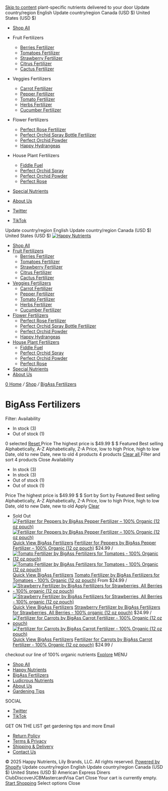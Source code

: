 [Skip to content](https://www.happynutrients.com/collections/bigass-fertilizers#main-content)
plant-specific nutrients delivered to your door
Update country/region English
Update country/region Canada (USD $)  United States (USD $) 
  * [Shop All](https://www.happynutrients.com/collections/all "Shop All")
  * Fruit Fertilizers
    * [Berries Fertilizer](https://www.happynutrients.com/products/strawberry-fertilizer-by-bigass-fertilizers-for-strawberries-all-berries-100-organic-12-oz-pouch "Berries Fertilizer")
    * [Tomatoes Fertilizer](https://www.happynutrients.com/products/tomato-fertilizer-by-bigass-fertilizers-for-tomatoes-100-organic-12-oz-pouch "Tomatoes Fertilizer")
    * [Strawberry Fertilizer](https://www.happynutrients.com/products/happy-strawberry-fertilizer-organic-premium-fertilizer-for-strawberries-all-berries-nutrient-rich-kelp-infused-plant-food-for-juicier-sweeter-fruit-4-6-4-npk-12-oz-0-34-kg "Strawberry Fertilizer")
    * [Citrus Fertilizer](https://www.happynutrients.com/products/citrus-fertilizer-high-nitrogen-citrus-tree-plant-fertilizer-with-iron-nutrient-support-for-juicy-flavorful-citrus-1-5-lbs-for-indoor-outdoor-citrus-trees-fruit-plants "Citrus Fertilizer")
    * [Cactus Fertilizer](https://www.happynutrients.com/products/happy-cactus-fertilizer-low-nitrogen-fertilizer-for-cactus-plant-succulents-bloom-booster-with-calcium-for-vibrant-growth-2-5-5-npk-1-5-lbs-for-indoor-outdoor-use "Cactus Fertilizer")
  * Veggies Fertilizers
    * [Carrot Fertilizer](https://www.happynutrients.com/products/fertilizer-for-carrots-by-bigass-carrot-fertilizer-100-organic-12-oz-pouch "Carrot Fertilizer")
    * [Pepper Fertilizer](https://www.happynutrients.com/products/fertilizer-for-peppers-by-bigass-pepper-fertilizer-100-organic-12-oz-pouch "Pepper Fertilizer")
    * [Tomato Fertilizer](https://www.happynutrients.com/products/tomato-fertilizer-by-bigass-fertilizers-for-tomatoes-100-organic-12-oz-pouch "Tomato Fertilizer")
    * [Herbs Fertilizer](https://www.happynutrients.com/products/fertilizer-for-herbs-happy-herb-organic-fertilizer-premium-plant-food-for-basil-mint-cilantro-rosemary-thyme-more-balanced-macro-micro-nutrients-for-thriving-home-gardens-12-oz-0-34-kg "Herbs Fertilizer")
    * [Cucumber Fertilizer](https://www.happynutrients.com/products/happy-cucumber-fertilizer-organic-premium-fertilizer-for-cucumbers-zucchini-pumpkins-squash-melons-fast-acting-nutrient-rich-cucumber-plant-food-for-strong-growth-high-yields-12-oz "Cucumber Fertilizer")
  * Flower Fertilizers
    * [Perfect Rose Fertilizer](https://www.happynutrients.com/products/rose-fertilizer-by-perfect-rose-fertilizers-12-oz-pouch "Perfect Rose Fertilizer")
    * [Perfect Orchid Spray Bottle Fertilizer](https://www.happynutrients.com/products/perfect-orchid-liquid-mister-8-oz "Perfect Orchid Spray Bottle Fertilizer")
    * [Perfect Orchid Powder](https://www.happynutrients.com/products/perfect-orchid-12-oz-pouch "Perfect Orchid Powder")
    * [Happy Hydrangeas](https://www.happynutrients.com/products/happy-hydrangeas-flower-fertilizer "Happy Hydrangeas")
  * House Plant Fertilizers
    * [Fiddle Fuel](https://www.happynutrients.com/products/fiddle-fuel-fiddle-leaf-fig-plant-food-for-all-houseplants-8-fluid-oz "Fiddle Fuel")
    * [Perfect Orchid Spray](https://www.happynutrients.com/products/perfect-orchid-liquid-mister-8-oz "Perfect Orchid Spray")
    * [Perfect Orchid Powder](https://www.happynutrients.com/products/perfect-orchid-12-oz-pouch "Perfect Orchid Powder")
    * [Perfect Rose](https://www.happynutrients.com/products/rose-fertilizer-by-perfect-rose-fertilizers-12-oz-pouch "Perfect Rose")
  * [Special Nutrients](https://www.happynutrients.com/collections/ludicrous-nutrients "Special Nutrients")
  * [About Us](https://www.happynutrients.com/pages/about-us "About Us")


  * [ Twitter](https://twitter.com/HappyNutrients "Twitter")
  * [ TikTok](https://www.tiktok.com/@happynutrientsco "TikTok")


Update country/region English
Update country/region Canada (USD $)  United States (USD $) 
[ ](https://www.happynutrients.com/account/login "Login
")
[ ![Happy Nutrients](https://www.happynutrients.com/cdn/shop/files/FFF_Happy_LO.png?v=1709663463) ](https://www.happynutrients.com/)
  * [Shop All](https://www.happynutrients.com/collections/all)
  * [Fruit Fertilizers](https://www.happynutrients.com/collections/bigass-fertilizers)
    * [Berries Fertilizer](https://www.happynutrients.com/products/strawberry-fertilizer-by-bigass-fertilizers-for-strawberries-all-berries-100-organic-12-oz-pouch)
    * [Tomatoes Fertilizer](https://www.happynutrients.com/products/tomato-fertilizer-by-bigass-fertilizers-for-tomatoes-100-organic-12-oz-pouch)
    * [Strawberry Fertilizer](https://www.happynutrients.com/products/happy-strawberry-fertilizer-organic-premium-fertilizer-for-strawberries-all-berries-nutrient-rich-kelp-infused-plant-food-for-juicier-sweeter-fruit-4-6-4-npk-12-oz-0-34-kg)
    * [Citrus Fertilizer](https://www.happynutrients.com/products/citrus-fertilizer-high-nitrogen-citrus-tree-plant-fertilizer-with-iron-nutrient-support-for-juicy-flavorful-citrus-1-5-lbs-for-indoor-outdoor-citrus-trees-fruit-plants)
    * [Cactus Fertilizer](https://www.happynutrients.com/products/happy-cactus-fertilizer-low-nitrogen-fertilizer-for-cactus-plant-succulents-bloom-booster-with-calcium-for-vibrant-growth-2-5-5-npk-1-5-lbs-for-indoor-outdoor-use)
  * [Veggies Fertilizers](https://www.happynutrients.com/collections/bigass-fertilizers)
    * [Carrot Fertilizer](https://www.happynutrients.com/products/fertilizer-for-carrots-by-bigass-carrot-fertilizer-100-organic-12-oz-pouch)
    * [Pepper Fertilizer](https://www.happynutrients.com/products/fertilizer-for-peppers-by-bigass-pepper-fertilizer-100-organic-12-oz-pouch)
    * [Tomato Fertilizer](https://www.happynutrients.com/products/tomato-fertilizer-by-bigass-fertilizers-for-tomatoes-100-organic-12-oz-pouch)
    * [Herbs Fertilizer](https://www.happynutrients.com/products/fertilizer-for-herbs-happy-herb-organic-fertilizer-premium-plant-food-for-basil-mint-cilantro-rosemary-thyme-more-balanced-macro-micro-nutrients-for-thriving-home-gardens-12-oz-0-34-kg)
    * [Cucumber Fertilizer](https://www.happynutrients.com/products/happy-cucumber-fertilizer-organic-premium-fertilizer-for-cucumbers-zucchini-pumpkins-squash-melons-fast-acting-nutrient-rich-cucumber-plant-food-for-strong-growth-high-yields-12-oz)
  * [Flower Fertilizers](https://www.happynutrients.com/collections/bigass-fertilizers)
    * [Perfect Rose Fertilizer](https://www.happynutrients.com/products/rose-fertilizer-by-perfect-rose-fertilizers-12-oz-pouch)
    * [Perfect Orchid Spray Bottle Fertilizer](https://www.happynutrients.com/products/perfect-orchid-liquid-mister-8-oz)
    * [Perfect Orchid Powder](https://www.happynutrients.com/products/perfect-orchid-12-oz-pouch)
    * [Happy Hydrangeas](https://www.happynutrients.com/products/happy-hydrangeas-flower-fertilizer)
  * [House Plant Fertilizers](https://www.happynutrients.com/collections/bigass-fertilizers)
    * [Fiddle Fuel](https://www.happynutrients.com/products/fiddle-fuel-fiddle-leaf-fig-plant-food-for-all-houseplants-8-fluid-oz)
    * [Perfect Orchid Spray](https://www.happynutrients.com/products/perfect-orchid-liquid-mister-8-oz)
    * [Perfect Orchid Powder](https://www.happynutrients.com/products/perfect-orchid-12-oz-pouch)
    * [Perfect Rose](https://www.happynutrients.com/products/rose-fertilizer-by-perfect-rose-fertilizers-12-oz-pouch)
  * [Special Nutrients](https://www.happynutrients.com/collections/ludicrous-nutrients)
  * [About Us](https://www.happynutrients.com/pages/about-us)


[ ](https://www.happynutrients.com/search "Search") [ ](https://www.happynutrients.com/account/login "My Account") [ 0 ](https://www.happynutrients.com/cart)
[Home](https://www.happynutrients.com/ "Home") _/_ [Shop](https://www.happynutrients.com/collections/all "Shop") _/_ [BigAss Fertilizers](https://www.happynutrients.com/collections/bigass-fertilizers "BigAss Fertilizers")
# BigAss Fertilizers
Filter: Availability
  * In stock (3)
  * Out of stock (1)


0 selected [ Reset ](https://www.happynutrients.com/collections/bigass-fertilizers)
Price
The highest price is $49.99
$
$
Featured Best selling Alphabetically, A-Z Alphabetically, Z-A Price, low to high Price, high to low Date, old to new Date, new to old
4 products 
[ ](https://www.happynutrients.com/collections/bigass-fertilizers#SideFilters)
4 products 
[ Clear all ](https://www.happynutrients.com/collections/bigass-fertilizers)
Filter and sort  4 products  Close
Availability
  * In stock  (3)
  * In stock  (3)
  * Out of stock  (1)
  * Out of stock  (1)


Price
The highest price is $49.99
$
$
Sort by
Sort by Featured Best selling Alphabetically, A-Z Alphabetically, Z-A Price, low to high Price, high to low Date, old to new Date, new to old
Apply [Clear](https://www.happynutrients.com/collections/bigass-fertilizers)
  * Sold Out [ ![Fertilizer for Peppers by BigAss Pepper Fertilizer – 100% Organic \(12 oz pouch\)](https://www.happynutrients.com/cdn/shop/files/pepper-fertilizer-12oz-back_20x23_crop_center.jpg?v=1708988050) ![Fertilizer for Peppers by BigAss Pepper Fertilizer – 100% Organic \(12 oz pouch\)](https://www.happynutrients.com/cdn/shop/files/pepper-fertilizer-12-oz-front_20x23_crop_center.jpg?v=1708988049) Quick View ](https://www.happynutrients.com/products/fertilizer-for-peppers-by-bigass-pepper-fertilizer-100-organic-12-oz-pouch "Fertilizer for Peppers by BigAss Pepper Fertilizer – 100% Organic \(12 oz pouch\)")
[BigAss Fertilizers](https://www.happynutrients.com/collections/vendors?q=BigAss%20Fertilizers "BigAss Fertilizers")
[Fertilizer for Peppers by BigAss Pepper Fertilizer – 100% Organic (12 oz pouch)](https://www.happynutrients.com/products/fertilizer-for-peppers-by-bigass-pepper-fertilizer-100-organic-12-oz-pouch "Fertilizer for Peppers by BigAss Pepper Fertilizer – 100% Organic \(12 oz pouch\)") $24.99 /
  * [ ![Tomato Fertilizer by BigAss Fertilizers for Tomatoes - 100% Organic \(12 oz pouch\)](https://www.happynutrients.com/cdn/shop/files/big-ass-tomatoes-main-image-3_20x23_crop_center.jpg?v=1709178792) ![Tomato Fertilizer by BigAss Fertilizers for Tomatoes - 100% Organic \(12 oz pouch\)](https://www.happynutrients.com/cdn/shop/files/big-ass-tomatoes-main-image-1_20x23_crop_center.jpg?v=1708988515) Quick View ](https://www.happynutrients.com/products/tomato-fertilizer-by-bigass-fertilizers-for-tomatoes-100-organic-12-oz-pouch "Tomato Fertilizer by BigAss Fertilizers for Tomatoes - 100% Organic \(12 oz pouch\)")
[BigAss Fertilizers](https://www.happynutrients.com/collections/vendors?q=BigAss%20Fertilizers "BigAss Fertilizers")
[Tomato Fertilizer by BigAss Fertilizers for Tomatoes - 100% Organic (12 oz pouch)](https://www.happynutrients.com/products/tomato-fertilizer-by-bigass-fertilizers-for-tomatoes-100-organic-12-oz-pouch "Tomato Fertilizer by BigAss Fertilizers for Tomatoes - 100% Organic \(12 oz pouch\)") From $24.99 /
  * [ ![Strawberry Fertilizer by BigAss Fertilizers for Strawberries, All Berries - 100% organic \(12 oz pouch\)](https://www.happynutrients.com/cdn/shop/files/berries-main-image-7_20x23_crop_center.jpg?v=1709178767) ![Strawberry Fertilizer by BigAss Fertilizers for Strawberries, All Berries - 100% organic \(12 oz pouch\)](https://www.happynutrients.com/cdn/shop/files/berries-main-image-1_20x23_crop_center.jpg?v=1708987683) Quick View ](https://www.happynutrients.com/products/strawberry-fertilizer-by-bigass-fertilizers-for-strawberries-all-berries-100-organic-12-oz-pouch "Strawberry Fertilizer by BigAss Fertilizers for Strawberries, All Berries - 100% organic \(12 oz pouch\)")
[BigAss Fertilizers](https://www.happynutrients.com/collections/vendors?q=BigAss%20Fertilizers "BigAss Fertilizers")
[Strawberry Fertilizer by BigAss Fertilizers for Strawberries, All Berries - 100% organic (12 oz pouch)](https://www.happynutrients.com/products/strawberry-fertilizer-by-bigass-fertilizers-for-strawberries-all-berries-100-organic-12-oz-pouch "Strawberry Fertilizer by BigAss Fertilizers for Strawberries, All Berries - 100% organic \(12 oz pouch\)") $24.99 /
  * [ ![Fertilizer for Carrots by BigAss Carrot Fertilizer - 100% Organic \(12 oz pouch\)](https://www.happynutrients.com/cdn/shop/files/carrots-main-image-2_20x23_crop_center.jpg?v=1708987599) ![Fertilizer for Carrots by BigAss Carrot Fertilizer - 100% Organic \(12 oz pouch\)](https://www.happynutrients.com/cdn/shop/files/carrots-main-image-1_20x23_crop_center.jpg?v=1708987585) Quick View ](https://www.happynutrients.com/products/fertilizer-for-carrots-by-bigass-carrot-fertilizer-100-organic-12-oz-pouch "Fertilizer for Carrots by BigAss Carrot Fertilizer - 100% Organic \(12 oz pouch\)")
[BigAss Fertilizers](https://www.happynutrients.com/collections/vendors?q=BigAss%20Fertilizers "BigAss Fertilizers")
[Fertilizer for Carrots by BigAss Carrot Fertilizer - 100% Organic (12 oz pouch)](https://www.happynutrients.com/products/fertilizer-for-carrots-by-bigass-carrot-fertilizer-100-organic-12-oz-pouch "Fertilizer for Carrots by BigAss Carrot Fertilizer - 100% Organic \(12 oz pouch\)") $24.99 /


checkout our line of 100% organic nutrients
[Explore](https://www.happynutrients.com/collections/bigass-fertilizers "Explore")
MENU
  * [Shop All](https://www.happynutrients.com/collections/all "Shop All")
  * [Happy Nutrients](https://www.happynutrients.com/collections/happy-nutrients "Happy Nutrients")
  * [BigAss Fertilizers](https://www.happynutrients.com/collections/bigass-fertilizers "BigAss Fertilizers")
  * [Ludicrous Nutrients](https://www.happynutrients.com/collections/ludicrous-nutrients "Ludicrous Nutrients")
  * [About Us](https://www.happynutrients.com/pages/about-us "About Us")
  * [Gardening Tips](https://www.happynutrients.com/blogs/news "Gardening Tips")


SOCIAL
  * [ Twitter](https://twitter.com/HappyNutrients "Twitter")
  * [ TikTok](https://www.tiktok.com/@happynutrientsco "TikTok")


GET ON THE LIST
get gardening tips and more
Email 
  * [Return Policy](https://www.happynutrients.com/pages/return-policy-shipping-info "Return Policy")
  * [Terms & Privacy](https://www.happynutrients.com/pages/terms-conditions "Terms & Privacy")
  * [Shipping & Delivery](https://www.happynutrients.com/pages/shipping-delivery "Shipping & Delivery")
  * [Contact Us](https://www.happynutrients.com/pages/contact-us "Contact Us")


© 2025 Happy Nutrients, Lily Brands, LLC. All rights reserved. [Powered by Shopify](https://www.shopify.com?utm_campaign=poweredby&utm_medium=shopify&utm_source=onlinestore)
Update country/region English
Update country/region Canada (USD $)  United States (USD $) 
American Express Diners ClubDiscoverJCBMastercardVisa
Cart Close
Your cart is currently empty.
[Start Shopping](https://www.happynutrients.com/collections/all)
Select options Close
